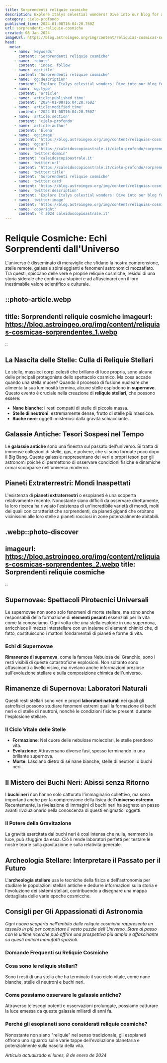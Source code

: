 ```yaml
---
title: Sorprendenti reliquie cosmiche
description: Explore Italys celestial wonders! Dive into our blog for astonishing cosmic relics and hidden astronomical gems in Italys rich history.
category: cielo-profondo
published_time: 2024-01-08T16:04:20.760Z
url: sorprendenti-reliquie-cosmiche
created: 08 Jan 2024
imageUrl: https://blog.astroingeo.org/img/content/reliquias-cosmicas-sorprendentes_1.webp
head:
  meta:
    - name: 'keywords'
      content: 'Sorprendenti reliquie cosmiche'
    - name: 'robots'
      content: 'index, follow'
    - name: 'og:title'
      content: 'Sorprendenti reliquie cosmiche'
    - name: 'og:description'
      content: 'Explore Italys celestial wonders! Dive into our blog for astonishing cosmic relics and hidden astronomical gems in Italys rich history.'
    - name: 'og:type'
      content: 'article'
    - name: 'article:published_time'
      content: '2024-01-08T16:04:20.760Z'
    - name: 'article:modified_time'
      content: '2024-01-08T16:04:20.760Z'
    - name: 'article:section'
      content: 'cielo-profondo'
    - name: 'article:author'
      content: 'Elena'
    - name: 'og:image'
      content: 'https://blog.astroingeo.org/img/content/reliquias-cosmicas-sorprendentes_1.webp'
    - name: 'og:url'
      content: 'https://caleidoscopioastrale.it/cielo-profondo/sorprendenti-reliquie-cosmiche'
    - name: 'twitter:domain'
      content: 'caleidoscopioastrale.it'
    - name: 'twitter:url'
      content: 'https://caleidoscopioastrale.it/cielo-profondo/sorprendenti-reliquie-cosmiche'
    - name: 'twitter:title'
      content: 'Sorprendenti reliquie cosmiche'
    - name: 'twitter:card'
      content: 'https://blog.astroingeo.org/img/content/reliquias-cosmicas-sorprendentes_1.webp'
    - name: 'twitter:description'
      content: 'Explore Italys celestial wonders! Dive into our blog for astonishing cosmic relics and hidden astronomical gems in Italys rich history.'
    - name: 'twitter:image'
      content: 'https://blog.astroingeo.org/img/content/reliquias-cosmicas-sorprendentes_1.webp'
    - name: 'copyright'
      content: '© 2024 caleidoscopioastrale.it'
---
```

# Reliquie Cosmiche: Echi Sorprendenti dall'Universo

L'universo è disseminato di meraviglie che sfidano la nostra comprensione, stelle remote, galassie spiraleggianti e fenomeni astronomici mozzafiato. Tra questi, spiccano delle vere e proprie reliquie cosmiche, residui di una storia siderale che continua a stupirci e ad affascinarci con il loro inestimabile valore scientifico e culturale.

::photo-article.webp
---
title: Sorprendenti reliquie cosmiche
imageurl: https://blog.astroingeo.org/img/content/reliquias-cosmicas-sorprendentes_1.webp
---
::

## La Nascita delle Stelle: Culla di Reliquie Stellari

Le stelle, massicci corpi celesti che brillano di luce propria, sono alcune delle principali protagoniste dello spettacolo cosmico. Ma cosa accade quando una stella muore? Quando il processo di fusione nucleare che alimenta la sua luminosità termina, alcune stelle esplodono in **supernove**. Questo evento è cruciale nella creazione di **reliquie stellari**, che possono essere:

- **Nane bianche**: i resti compatti di stelle di piccola massa.
- **Stelle di neutroni**: estremamente dense, frutto di stelle più massicce.
- **Buche nere**: oggetti misteriosi dalla gravità schiacciante.

## Galassie Antiche: Tesori Sospesi nel Tempo

Le **galassie antiche** sono una finestra sul passato dell'universo. Si tratta di immense collezioni di stelle, gas, e polvere, che si sono formate poco dopo il Big Bang. Queste galassie rappresentano dei veri e propri tesori per gli astronomi poiché ci permettono di osservare condizioni fisiche e dinamiche ormai scomparse nell'universo moderno.

## Pianeti Extraterrestri: Mondi Inaspettati

L'esistenza di **pianeti extraterrestri** o esopianeti è una scoperta relativamente recente. Nonostante siano difficili da osservare direttamente, la loro ricerca ha rivelato l'esistenza di un'incredibile varietà di mondi, molti dei quali con caratteristiche sorprendenti, da pianeti giganti che orbitano vicinissimi alle loro stelle a pianeti rocciosi in zone potenzialmente abitabili.

.webp::photo-discover
---
imageurl: https://blog.astroingeo.org/img/content/reliquias-cosmicas-sorprendentes_2.webp
title: Sorprendenti reliquie cosmiche
---
::

## Supernovae: Spettacoli Pirotecnici Universali

Le supernovae non sono solo fenomeni di morte stellare, ma sono anche responsabili della formazione di **elementi pesanti** essenziali per la vita come la conosciamo. Ogni volta che una stella esplode in una supernova, arricchisce il mezzo interstellare con un insieme di elementi chimici che, di fatto, costituiscono i mattoni fondamentali di pianeti e forme di vita.

### Echi di Supernovae

**Rimanenze di supernova**, come la famosa Nebulosa del Granchio, sono i resti visibili di queste catastrofiche esplosioni. Non soltanto sono affascinanti a livello visivo, ma rivelano anche informazioni preziose sull'evoluzione stellare e sulla composizione chimica dell'universo.

## Rimanenze di Supernova: Laboratori Naturali

Questi resti stellari sono veri e propri **laboratori naturali** nei quali gli astrofisici possono studiare fenomeni estremi quali la formazione di buchi neri e di stelle di neutroni, nonché le condizioni fisiche presenti durante l'esplosione stellare.

### Il Ciclo Vitale delle Stelle

- **Formazione**: Nel cuore delle nebulose molecolari, le stelle prendono vita.
- **Evoluzione**: Attraversano diverse fasi, spesso terminando in una brillante supernova.
- **Morte**: Lasciano dietro di sé nane bianche, stelle di neutroni o buchi neri.

## Il Mistero dei Buchi Neri: Abissi senza Ritorno

I **buchi neri** non hanno solo catturato l'immaginario collettivo, ma sono importanti anche per la comprensione della fisica dell'**universo estremo**. Recentemente, la rivelazione di immagini di buchi neri ha segnato un passo avanti rivoluzionario nella conoscenza di questi enigmatici oggetti.

### Il Potere della Gravitazione

La gravità esercitata dai buchi neri è così intensa che nulla, nemmeno la luce, può sfuggire da essa. Ciò li rende laboratori perfetti per testare le nostre teorie sulla gravitazione e sulla relatività generale.

## Archeologia Stellare: Interpretare il Passato per il Futuro

L'**archeologia stellare** usa le tecniche della fisica e dell'astronomia per studiare le popolazioni stellari antiche e dedurre informazioni sulla storia e l'evoluzione dei sistemi stellari, contribuendo a disegnare una mappa dettagliata delle varie epoche cosmicche.

## Consigli per Gli Appassionati di Astronomia

_Ogni nuova scoperta nell'ambito delle reliquie cosmiche rappresenta un tassello in più per completare il vasto puzzle dell'Universo. Stare al passo con le ultime ricerche può offrire una prospettiva più ampia e affascinante su questi antichi manufatti spaziali._

### Domande Frequenti su Reliquie Cosmiche

### Cosa sono le reliquie stellari?

Sono i resti di una stella che ha terminato il suo ciclo vitale, come nane bianche, stelle di neutroni e buchi neri.

### Come possiamo osservare le galassie antiche?

Attraverso telescopi potenti e osservazioni prolungate, possiamo catturare la luce emessa da queste galassie miliardi di anni fa.

### Perché gli esopianeti sono considerati reliquie cosmiche?

Nonostante non siano "reliquie" nel senso tradizionale, gli esopianeti offrono uno sguardo sulle varie tappe dell'evoluzione planetaria e potenzialmente sulla nascita della vita.

_Artículo actualizado el lunes, 8 de enero de 2024_